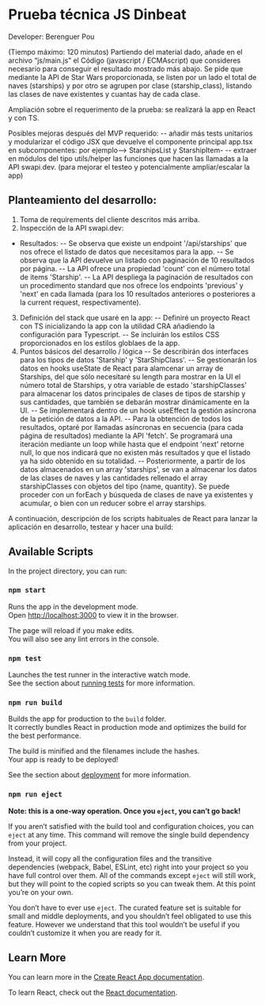 # Prueba técnica JS Dinbeat

Developer: Berenguer Pou

(Tiempo máximo: 120 minutos)
Partiendo del material dado, añade en el archivo “js/main.js” el Código (javascript / ECMAscript) que consideres necesario para conseguir el resultado mostrado más abajo.
Se pide que mediante la API de Star Wars proporcionada, se listen por un lado el total de naves (starships) y por otro se agrupen por clase (starship_class), listando las clases de nave existentes y cuantas hay de cada clase.

Ampliación sobre el requerimento de la prueba: se realizará la app en React y con TS.

Posibles mejoras después del MVP requerido: 
-- añadir más tests unitarios y modularizar el código JSX que devuelve el componente principal app.tsx en subcomponentes: por ejemplo--> StarshipsList y StarshipItem-
-- extraer en módulos del tipo utils/helper las funciones que hacen las llamadas a la API swapi.dev. (para mejorar el testeo y potencialmente ampliar/escalar la app)


## Planteamiento del desarrollo:

1. Toma de requirements del cliente descritos más arriba.
2. Inspección de la API swapi.dev:
- Resultados:
-- Se observa que existe un endpoint '/api/starships' que nos ofrece el listado de datos que necesitamos para la app.
-- Se observa que la API devuelve un listado con paginación de 10 resultados por página.
-- La API ofrece una propiedad 'count' con el número total de items 'Starship'.
-- La API despliega la paginación de resultados con un procedimento standard que nos ofrece los endpoints 'previous' y 'next' en cada llamada (para los 10 resultados anteriores o posteriores a la current request, respectivamente).
3. Definición del stack que usaré en la app:
-- Definiré un proyecto React con TS inicializando la app con la utilidad CRA añadiendo la configuración para Typescript.
-- Se incluirán los estilos CSS proporcionados en los estilos globlaes de la app.
4. Puntos básicos del desarrollo / lógica
-- Se describirán dos interfaces para los tipos de datos 'Starship' y 'StarShipClass'. 
-- Se gestionarán los datos en hooks useState de React para alamcenar un array de Starships, del que sólo necesitaré su length para mostrar en la UI el número total de Starships, y otra variable de estado 'starshipClasses' para almacenar los datos principales de clases de tipos de starship y sus cantidades, que también se debarán mostrar dinámicamente en la UI.
-- Se implementará dentro de un hook useEffect la gestión asíncrona de la petición de datos a la API.
-- Para la obtención de todos los resultados, optaré por llamadas asíncronas en secuencia (para cada página de resultados) mediante la API 'fetch'. Se programará una iteración mediante un loop while hasta que el endpoint 'next' retorne null, lo que nos indicará que no existen más resultados y que el listado ya ha sido obtenido en su totalidad.
-- Posteriormente, a partir de los datos almacenados en un array 'starships', se van a almacenar los datos de las clases de naves y las cantidades rellenado el array starshipClasses con objetos del tipo {name, quantity}. Se puede proceder con un forEach y búsqueda de clases de nave ya existentes y acumular, o bien con un reducer sobre el array starships.

A continuación, descripción de los scripts habituales de React para lanzar la aplicación en desarrollo, testear y hacer una build:

## Available Scripts

In the project directory, you can run:

### `npm start`

Runs the app in the development mode.\
Open [http://localhost:3000](http://localhost:3000) to view it in the browser.

The page will reload if you make edits.\
You will also see any lint errors in the console.

### `npm test`

Launches the test runner in the interactive watch mode.\
See the section about [running tests](https://facebook.github.io/create-react-app/docs/running-tests) for more information.

### `npm run build`

Builds the app for production to the `build` folder.\
It correctly bundles React in production mode and optimizes the build for the best performance.

The build is minified and the filenames include the hashes.\
Your app is ready to be deployed!

See the section about [deployment](https://facebook.github.io/create-react-app/docs/deployment) for more information.

### `npm run eject`

**Note: this is a one-way operation. Once you `eject`, you can’t go back!**

If you aren’t satisfied with the build tool and configuration choices, you can `eject` at any time. This command will remove the single build dependency from your project.

Instead, it will copy all the configuration files and the transitive dependencies (webpack, Babel, ESLint, etc) right into your project so you have full control over them. All of the commands except `eject` will still work, but they will point to the copied scripts so you can tweak them. At this point you’re on your own.

You don’t have to ever use `eject`. The curated feature set is suitable for small and middle deployments, and you shouldn’t feel obligated to use this feature. However we understand that this tool wouldn’t be useful if you couldn’t customize it when you are ready for it.

## Learn More

You can learn more in the [Create React App documentation](https://facebook.github.io/create-react-app/docs/getting-started).

To learn React, check out the [React documentation](https://reactjs.org/).
